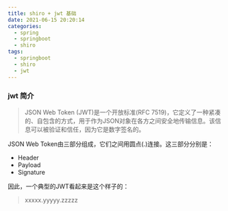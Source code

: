 ```yaml
---
title: shiro + jwt 基础
date: 2021-06-15 20:20:14
categories:
  - spring
  - springboot
  - shiro
tags:
  - springboot
  - shiro
  - jwt
---
```


### jwt 简介

> JSON Web Token (JWT)是一个开放标准(RFC 7519)，它定义了一种紧凑的、自包含的方式，用于作为JSON对象在各方之间安全地传输信息。该信息可以被验证和信任，因为它是数字签名的。

JSON Web Token由三部分组成，它们之间用圆点(.)连接。这三部分分别是：

- Header
- Payload
- Signature

因此，一个典型的JWT看起来是这个样子的：

> xxxxx.yyyyy.zzzzz


